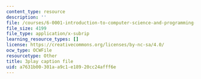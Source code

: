 ```yaml
---
content_type: resource
description: ''
file: /courses/6-0001-introduction-to-computer-science-and-programming-in-python-fall-2016/a7631b00301aa9c1e18920cc24afff6e_0Whyfs88TYE.srt
file_size: 4199
file_type: application/x-subrip
learning_resource_types: []
license: https://creativecommons.org/licenses/by-nc-sa/4.0/
ocw_type: OCWFile
resourcetype: Other
title: 3play caption file
uid: a7631b00-301a-a9c1-e189-20cc24afff6e
---
```

